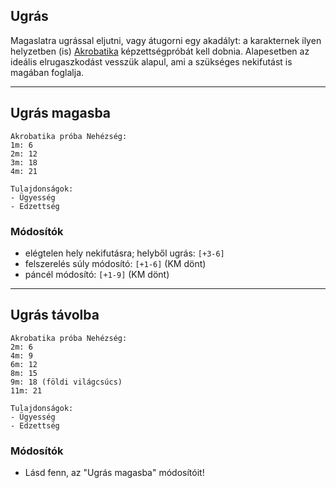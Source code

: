 ## Ugrás

Magaslatra ugrással eljutni, vagy átugorni egy akadályt: a karakternek ilyen helyzetben (is) [Akrobatika](../kepzettsegek.primer.altalanos/akrobatika.md) képzettségpróbát kell dobnia. Alapesetben az ideális elrugaszkodást vesszük alapul, ami a szükséges nekifutást is magában foglalja.

---
## Ugrás magasba

```
Akrobatika próba Nehézség:
1m: 6
2m: 12
3m: 18
4m: 21

Tulajdonságok:
- Ügyesség
- Edzettség
```

### Módosítók

- elégtelen hely nekifutásra; helyből ugrás: `[+3-6]`
- felszerelés súly módosító: `[+1-6]` (KM dönt)
- páncél módosító: `[+1-9]` (KM dönt)

---
## Ugrás távolba

```
Akrobatika próba Nehézség:
2m: 6
4m: 9
6m: 12
8m: 15
9m: 18 (földi világcsúcs)
11m: 21

Tulajdonságok:
- Ügyesség
- Edzettség
```

### Módosítók

- Lásd fenn, az "Ugrás magasba" módosítóit!
